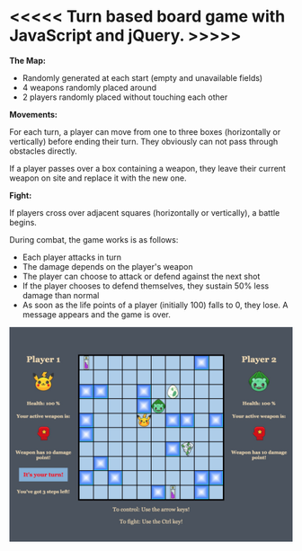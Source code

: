 # <<<<< Turn based board game with JavaScript and jQuery. >>>>>

__The Map:__

* Randomly generated at each start (empty and unavailable fields)
* 4 weapons randomly placed around
* 2 players randomly placed without touching each other


__Movements:__

For each turn, a player can move from one to three boxes (horizontally or vertically) before ending their turn. They obviously can not pass through obstacles directly.

If a player passes over a box containing a weapon, they leave their current weapon on site and replace it with the new one.


__Fight:__

If players cross over adjacent squares (horizontally or vertically), a battle begins.

During combat, the game works is as follows:

* Each player attacks in turn
* The damage depends on the player's weapon
* The player can choose to attack or defend against the next shot
* If the player chooses to defend themselves, they sustain 50% less damage than normal
* As soon as the life points of a player (initially 100) falls to 0, they lose. A message appears and the game is over.


![picture](/image/project6-pic.jpg)
